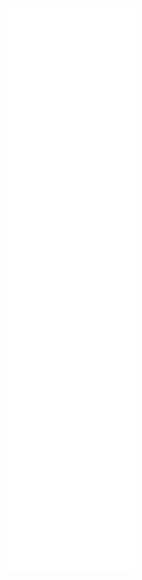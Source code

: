 <p align="left">
  <img src="https://github.com/thalisreboucas/thalisreboucas/blob/main/github-metrics.svg" />
</p>
